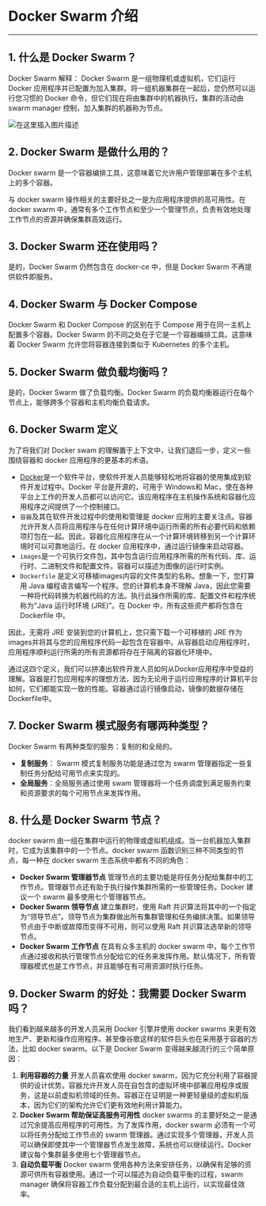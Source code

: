 #  Docker Swarm 介绍



---

## 1. 什么是 Docker Swarm？
Docker Swarm 解释： Docker Swarm 是一组物理机或虚拟机，它们运行 Docker 应用程序并已配置为加入集群。将一组机器集群在一起后，您仍然可以运行您习惯的 Docker 命令，但它们现在将由集群中的机器执行。集群的活动由 swarm manager 控制，加入集群的机器称为节点。

![在这里插入图片描述](https://i-blog.csdnimg.cn/blog_migrate/8399003f3769ac6ae09c373b0c35e6c5.png)


## 2. Docker Swarm 是做什么用的？
Docker swarm 是一个容器编排工具，这意味着它允许用户管理部署在多个主机上的多个容器。

与 docker swarm 操作相关的主要好处之一是为应用程序提供的高可用性。在 docker swarm 中，通常有多个工作节点和至少一个管理节点，负责有效地处理工作节点的资源并确保集群高效运行。

## 3. Docker Swarm 还在使用吗？
是的，Docker Swarm 仍然包含在 docker-ce 中，但是 Docker Swarm 不再提供软件即服务。

## 4. Docker Swarm 与 Docker Compose
Docker Swarm 和 Docker Compose 的区别在于 Compose 用于在同一主机上配置多个容器。Docker Swarm 的不同之处在于它是一个容器编排工具。这意味着 Docker Swarm 允许您将容器连接到类似于 Kubernetes 的多个主机。

## 5. Docker Swarm 做负载均衡吗？
是的，Docker Swarm 做了负载均衡。Docker Swarm 的负载均衡器运行在每个节点上，能够跨多个容器和主机均衡负载请求。

##  6. Docker Swarm 定义
为了将我们对 Docker swam 的理解置于上下文中，让我们退后一步，定义一些围绕容器和 docker 应用程序的更基本的术语。

 - [Docker](https://docs.docker.com/)是一个软件平台，使软件开发人员能够轻松地将容器的使用集成到软件开发过程中。Docker 平台是开源的，可用于 Windows和 Mac，使在各种平台上工作的开发人员都可以访问它。该应用程序在主机操作系统和容器化应用程序之间提供了一个控制接口。
 - `容器`及其在软件开发过程中的使用和管理是 docker 应用的主要关注点。容器允许开发人员将应用程序与在任何计算环境中运行所需的所有必要代码和依赖项打包在一起。因此，容器化应用程序在从一个计算环境转移到另一个计算环境时可以可靠地运行。在 docker 应用程序中，通过运行镜像来启动容器。
 - `images`是一个可执行文件包，其中包含运行应用程序所需的所有代码、库、运行时、二进制文件和配置文件。容器可以描述为图像的运行时实例。
 - `Dockerfile` 是定义可移植images内容的文件类型的名称。想象一下，您打算用 Java 编程语言编写一个程序。您的计算机本身不理解 Java，因此您需要一种将代码转换为机器代码的方法。执行此操作所需的库、配置文件和程序统称为“Java 运行时环境 (JRE)”。在 Docker 中，所有这些资产都将包含在 Dockerfile 中。

因此，无需将 JRE 安装到您的计算机上，您只需下载一个可移植的 JRE 作为images并将其与您的应用程序代码一起包含在容器中。从容器启动应用程序时，应用程序顺利运行所需的所有资源都将存在于隔离的容器化环境中。

通过这四个定义，我们可以拼凑出软件开发人员如何从Docker应用程序中受益的理解。容器是打包应用程序的理想方法，因为无论用于运行应用程序的计算机平台如何，它们都能实现一致的性能。容器通过运行镜像启动，镜像的数据存储在Dockerfile中。

## 7. Docker Swarm 模式服务有哪两种类型？
Docker Swarm 有两种类型的服务：复制的和全局的。

 - **复制服务**： Swarm 模式复制服务功能是通过您为 swarm 管理器指定一些复制任务分配给可用节点来实现的。
 - **全局服务**：全局服务通过使用 swam 管理器将一个任务调度到满足服务约束和资源要求的每个可用节点来发挥作用。

## 8. 什么是 Docker Swarm 节点？
docker swarm 由一组在集群中运行的物理或虚拟机组成。当一台机器加入集群时，它成为该集群中的一个节点。docker swarm 函数识别三种不同类型的节点，每一种在 docker swarm 生态系统中都有不同的角色：

 - **Docker Swarm 管理器节点**
管理节点的主要功能是将任务分配给集群中的工作节点。管理器节点还有助于执行操作集群所需的一些管理任务。Docker 建议一个 swarm 最多使用七个管理器节点。
 - **Docker Swarm 领导节点**
建立集群时，使用 Raft 共识算法将其中的一个指定为“领导节点”。领导节点为集群做出所有集群管理和任务编排决策。如果领导节点由于中断或故障而变得不可用，则可以使用 Raft 共识算法选举新的领导节点。
 - **Docker Swarm 工作节点**
在具有众多主机的 docker swarm 中，每个工作节点通过接收和执行管理节点分配给它的任务来发挥作用。默认情况下，所有管理器模式也是工作节点，并且能够在有可用资源时执行任务。


## 9. Docker Swarm 的好处：我需要 Docker Swarm 吗？
我们看到越来越多的开发人员采用 Docker 引擎并使用 docker swarms 来更有效地生产、更新和操作应用程序。甚至像谷歌这样的软件巨头也在采用基于容器的方法，比如 docker swarm。以下是 Docker Swarm 变得越来越流行的三个简单原因：

 1. **利用容器的力量**
开发人员喜欢使用 docker swarm，因为它充分利用了容器提供的设计优势。容器允许开发人员在自包含的虚拟环境中部署应用程序或服务，这是以前虚拟机领域的任务。容器正在证明是一种更轻量级的虚拟机版本，因为它们的架构允许它们更有效地利用计算能力。
 2. **Docker Swarm 帮助保证高服务可用性**
docker swarms 的主要好处之一是通过冗余提高应用程序的可用性。为了发挥作用，docker swarm 必须有一个可以将任务分配给工作节点的 swarm 管理器。通过实现多个管理器，开发人员可以确保即使其中一个管理器节点发生故障，系统也可以继续运行。Docker 建议每个集群最多使用七个管理器节点。
 3. **自动负载平衡**
Docker swarm 使用各种方法来安排任务，以确保有足够的资源可供所有容器使用。通过一个可以描述为自动负载平衡的过程，swarm manager 确保将容器工作负载分配到最合适的主机上运行，​​以实现最佳效率。
